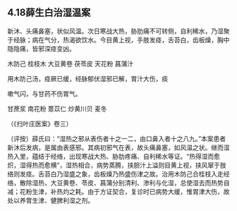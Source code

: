 ## 4.18薛生白治湿温案

新沐、头痛鼻塞，状似风温。次日寒战大热，胁肋痛不可转侧，自利稀水，乃湿聚于经脉；病在气分，热渴欲饮水。今目黄上视，手肢发痉，舌苔白，齿板燥，胸中隐隐痛，皆邪深痉变凶。

木防己  桂枝木  大豆黄卷  茯苓皮  天花粉  菖蒲汁

用木防己汤，痉厥已缓，经脉郁伏湿邪已解，胃汁大伤，痰

嗽气闪，与甘药不伤胃气。

甘蔗浆  南花粉  薏苡仁  炒黄川贝  麦冬

（《扫叶庄医案》卷三）

〔评按〕薛氏曰：“湿热之邪从表伤者十之一二，由口鼻入者十之八九。”本案患者新沐后发病，是属由表感邪。其病初邪气在表，故头痛鼻塞，如风温之状。继而湿热入里，蕴结于经络，出现寒战大热、胁肋疼痛、自利稀水等证。“热得湿而愈炽，湿得热而愈横”，湿热相合，病势蒸腾，挟胆汁上溢则目黄上视，挟风窜于肢络则发痉。舌苔白乃湿盛之象，齿板燥乃热盛伤津之故。治用木防己合桂枝入走经络，散除湿热，大豆黄卷、苓皮、菖蒲分别清利、渗利与化湿，总使湿去而热势自减；花粉生津，补热灼之耗。由于方证契合，复诊时已病势大缓，惟胃津大伤，故处以养胃生津、健脾利湿之剂。
